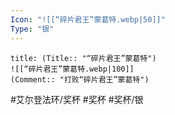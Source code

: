 ```yaml
---
Icon: "![[“碎片君王”蒙葛特.webp|50]]"
Type: "银"
---
```

```ad-common-silver-trophy
title: (Title:: "“碎片君王”蒙葛特")
![[“碎片君王”蒙葛特.webp|100]]
(Comment:: "打败“碎片君王”蒙葛特")
```

#艾尔登法环/奖杯 #奖杯 #奖杯/银
